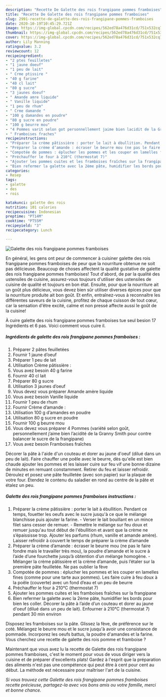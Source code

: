 ```yaml
---
description: "Recette De Galette des rois frangipane pommes framboises"
title: "Recette De Galette des rois frangipane pommes framboises"
slug: 2991-recette-de-galette-des-rois-frangipane-pommes-framboises
date: 2020-10-19T10:45:29.721Z
image: https://img-global.cpcdn.com/recipes/562ed78a476d31cd/751x532cq70/galette-des-rois-frangipane-pommes-framboises-photo-principale-de-la-recette.jpg
thumbnail: https://img-global.cpcdn.com/recipes/562ed78a476d31cd/751x532cq70/galette-des-rois-frangipane-pommes-framboises-photo-principale-de-la-recette.jpg
cover: https://img-global.cpcdn.com/recipes/562ed78a476d31cd/751x532cq70/galette-des-rois-frangipane-pommes-framboises-photo-principale-de-la-recette.jpg
author: Lily Manning
ratingvalue: 3.2
reviewcount: 12
recipeingredient:
- "2 ptes feuilletes"
- "1 jaune doeuf"
- "1 peu de lait"
- " Crme ptissire "
- "40 g farine"
- "40 cl lait"
- "80 g sucre"
- "3 jaunes doeuf"
- " Amande amre liquide"
- " Vanille liquide"
- "1 peu de rhum"
- " Crme damande "
- "100 g damandes en poudre"
- "80 g sucre en poudre"
- "100 g beurre mou"
- "4 Pommes varit selon got personnellement jaime bien lacidit de la Granny Smith pour contre balancer le sucre de la frangipane"
- " Framboises fraches"
recipeinstructions:
- "Préparer la crème pâtissière : porter le lait à ébullition. Pendant ce temps, fouetter les oeufs avec le sucre jusqu&#39;à ce que le mélange blanchisse puis ajouter la farine. Verser le lait bouillant en un mince filet sans cesser de remuer. Remettre le mélange sur feu doux et remuer jusqu&#39;au tout début de l&#39;ébullition et avant que la crème ne s’épaississe trop. Ajouter les parfums (rhum, vanille et amande amère). Laisser refroidir à couvert le temps de préparer la crème d’amande"
- "Préparer la crème d’amande : écraser le beurre mou (ne pas le faire fondre mais le travailler très mou), la poudre d’amande et le sucre à l’aide d’une fourchette jusqu’à obtention d’un mélange homogène.  Mélanger la crème pâtissière et la crème d’amande, puis l’étaler sur la première pâte feuilletée. Ne pas oublier la fève"
- "Compotée de pommes : éplucher les pommes et les couper en lamelles fines (comme pour une tarte aux pommes). Les faire cuire à feu doux à la poêle (couverte) avec un fond d’eau et un peu de beurre"
- "Préchauffer le four à 210°C (thermostat 7)"
- "Ajouter les pommes cuites et les framboises fraîches sur la frangipane"
- "Bien refermer la galette avec la 2ème pâte, humidifier les bords pour bien les coller. Décorer la pâte à l’aide d’un couteau et dorer au jaune d&#39;oeuf (dilué dans un peu de lait). Enfourner à 210°C (thermostat 7) pendant 30 min environ"
categories:
- Resep
tags:
- galette
- des
- rois

katakunci: galette des rois 
nutrition: 101 calories
recipecuisine: Indonesian
preptime: "PT14M"
cooktime: "PT55M"
recipeyield: "3"
recipecategory: Lunch

---
```



![Galette des rois frangipane pommes framboises](https://img-global.cpcdn.com/recipes/562ed78a476d31cd/751x532cq70/galette-des-rois-frangipane-pommes-framboises-photo-principale-de-la-recette.jpg)

En général, les gens ont peur de commencer à cuisiner galette des rois frangipane pommes framboises de peur que la nourriture obtenue ne soit pas délicieuse. Beaucoup de choses affectent la qualité gustative de galette des rois frangipane pommes framboises! Tout d'abord, de par la qualité des ustensiles de cuisine, assurez-vous toujours d'utiliser des ustensiles de cuisine de qualité et toujours en bon état. Ensuite, pour que la nourriture ait un goût plus délicieux, vous devez bien sûr utiliser diverses épices pour que la nourriture produite ait bon goût. Et enfin, entraînez-vous à reconnaître les différentes saveurs de la cuisine, profitez de chaque cuisson de tout cœur, car la sensation d'être excité, calme et non pressé affecte aussi le goût de la cuisine!

<!--inarticleads1-->

À cuire galette des rois frangipane pommes framboises tue seul besion 17 Ingrédients et 6 pas. Voici comment vous cuire il.

##### Ingrédients de galette des rois frangipane pommes framboises :

1. Préparer 2 pâtes feuilletées
1. Fournir 1 jaune d’oeuf
1. Préparer 1 peu de lait
1. Utilisation  Crème pâtissière :
1. Vous avez besoin 40 g farine
1. Fournir 40 cl lait
1. Préparer 80 g sucre
1. Utilisation 3 jaunes d’oeuf
1. Vous devez vous préparer  Amande amère liquide
1. Vous avez besoin  Vanille liquide
1. Fournir 1 peu de rhum
1. Fournir  Crème d’amande :
1. Utilisation 100 g d’amandes en poudre
1. Utilisation 80 g sucre en poudre
1. Fournir 100 g beurre mou
1. Vous devez vous préparer 4 Pommes (variété selon goût, personnellement j’aime bien l’acidité de la Granny Smith pour contre balancer le sucre de la frangipane)
1. Vous avez besoin  Framboises fraîches


Décorer la pâte à l&#39;aide d&#39;un couteau et dorer au jaune d&#39;oeuf (dilué dans un peu de lait). Faire chauffer une poêle avec le beurre, dès qu&#39;elle est bien chaude ajouter les pommes et les laisser cuire sur feu vif une bonne dizaine de minutes en remuant constamment. Retirer du feu et laisser refroidir. Déroulez et posez une pâte feuilletée (avec son papier) sur la plaque de votre four. Étendez le contenu du saladier en rond au centre de la pâte et étalez un peu. 

<!--inarticleads2-->

##### Galette des rois frangipane pommes framboises instructions :

1. Préparer la crème pâtissière : porter le lait à ébullition. Pendant ce temps, fouetter les oeufs avec le sucre jusqu&#39;à ce que le mélange blanchisse puis ajouter la farine. - Verser le lait bouillant en un mince filet sans cesser de remuer. - Remettre le mélange sur feu doux et remuer jusqu&#39;au tout début de l&#39;ébullition et avant que la crème ne s’épaississe trop. Ajouter les parfums (rhum, vanille et amande amère). Laisser refroidir à couvert le temps de préparer la crème d’amande
1. Préparer la crème d’amande : écraser le beurre mou (ne pas le faire fondre mais le travailler très mou), la poudre d’amande et le sucre à l’aide d’une fourchette jusqu’à obtention d’un mélange homogène.  - Mélanger la crème pâtissière et la crème d’amande, puis l’étaler sur la première pâte feuilletée. Ne pas oublier la fève
1. Compotée de pommes : éplucher les pommes et les couper en lamelles fines (comme pour une tarte aux pommes). Les faire cuire à feu doux à la poêle (couverte) avec un fond d’eau et un peu de beurre
1. Préchauffer le four à 210°C (thermostat 7)
1. Ajouter les pommes cuites et les framboises fraîches sur la frangipane
1. Bien refermer la galette avec la 2ème pâte, humidifier les bords pour bien les coller. Décorer la pâte à l’aide d’un couteau et dorer au jaune d&#39;oeuf (dilué dans un peu de lait). Enfourner à 210°C (thermostat 7) pendant 30 min environ


Disposez les framboises sur la pâte. Glissez la fève, de préférence sur le coté. Mélangez le beurre mou et le sucre jusqu&#39;à avoir une consistance de pommade. Incorporez les oeufs battus, la poudre d&#39;amandes et la farine. Vous cherchez une recette de galette des rois pomme et framboise ? 

<!--inarticleads1-->

<p>
Maintenant que vous avez lu la recette de Galette des rois frangipane pommes framboises, c'est le moment pour vous de vous diriger vers la cuisine et de préparer d'excellents plats! Gardez à l'esprit que la préparation des aliments n'est pas une compétence qui peut être à cent pour cent au début. La méthode est nécessaire pour maîtriser l'art de la cuisine.
</p>

<p>
<i>Si vous trouvez cette Galette des rois frangipane pommes framboises recette précieuse, partagez-la avec vos bons amis ou votre famille, merci et bonne chance.</i>
</p>
